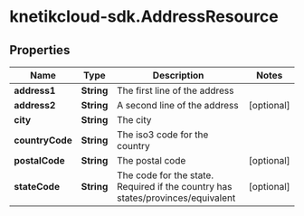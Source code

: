 # knetikcloud-sdk.AddressResource

## Properties
Name | Type | Description | Notes
------------ | ------------- | ------------- | -------------
**address1** | **String** | The first line of the address | 
**address2** | **String** | A second line of the address | [optional] 
**city** | **String** | The city | 
**countryCode** | **String** | The iso3 code for the country | 
**postalCode** | **String** | The postal code | [optional] 
**stateCode** | **String** | The code for the state. Required if the country has states/provinces/equivalent | [optional] 


